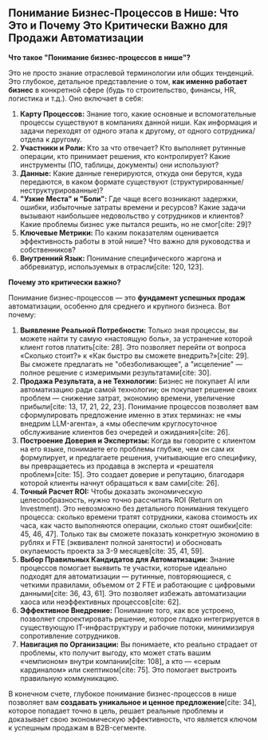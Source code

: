 ## Понимание Бизнес-Процессов в Нише: Что Это и Почему Это Критически Важно для Продажи Автоматизации

**Что такое "Понимание бизнес-процессов в нише"?**

Это не просто знание отраслевой терминологии или общих тенденций. Это глубокое, детальное представление о том, **как именно работает бизнес** в конкретной сфере (будь то строительство, финансы, HR, логистика и т.д.). Оно включает в себя:

1.  **Карту Процессов:** Знание того, какие основные и вспомогательные процессы существуют в компаниях данной ниши. Как информация и задачи переходят от одного этапа к другому, от одного сотрудника/отдела к другому.
2.  **Участники и Роли:** Кто за что отвечает? Кто выполняет рутинные операции, кто принимает решения, кто контролирует? Какие инструменты (ПО, таблицы, документы) они используют?
3.  **Данные:** Какие данные генерируются, откуда они берутся, куда передаются, в каком формате существуют (структурированные/неструктурированные)?
4.  **"Узкие Места" и "Боли":** Где чаще всего возникают задержки, ошибки, избыточные затраты времени и ресурсов? Какие задачи вызывают наибольшее недовольство у сотрудников и клиентов? Какие проблемы бизнес уже пытался решить, но не смог[cite: 29]?
5.  **Ключевые Метрики:** По каким показателям оценивается эффективность работы в этой нише? Что важно для руководства и собственников?
6.  **Внутренний Язык:** Понимание специфического жаргона и аббревиатур, используемых в отрасли[cite: 120, 123].

**Почему это критически важно?**

Понимание бизнес-процессов — это **фундамент успешных продаж** автоматизации, особенно для среднего и крупного бизнеса. Вот почему:

1.  **Выявление Реальной Потребности:** Только зная процессы, вы можете найти ту самую «настоящую боль», за устранение которой клиент готов платить[cite: 28]. Это позволяет перейти от вопроса «Сколько стоит?» к «Как быстро вы сможете внедрить?»[cite: 29]. Вы сможете предлагать не "обезболивающее", а "исцеление" — полное решение с измеримыми результатами[cite: 30].
2.  **Продажа Результата, а не Технологии:** Бизнес не покупает AI или автоматизацию ради самой технологии; он покупает решение своих проблем — снижение затрат, экономию времени, увеличение прибыли[cite: 13, 17, 21, 22, 23]. Понимание процессов позволяет вам сформулировать предложение именно в этих терминах: не «мы внедрим LLM-агента», а «мы обеспечим круглосуточное обслуживание клиентов без очередей и ожидания»[cite: 26].
3.  **Построение Доверия и Экспертизы:** Когда вы говорите с клиентом на его языке, понимаете его проблемы глубже, чем он сам их формулирует, и предлагаете решения, учитывающие его специфику, вы превращаетесь из продавца в эксперта и «решателя проблем»[cite: 15]. Это создает доверие и репутацию, благодаря которой клиенты начнут обращаться к вам сами[cite: 26].
4.  **Точный Расчет ROI:** Чтобы доказать экономическую целесообразность, нужно точно рассчитать ROI (Return on Investment). Это невозможно без детального понимания текущего процесса: сколько времени тратят сотрудники, какова стоимость их часа, как часто выполняются операции, сколько стоят ошибки[cite: 45, 46, 47]. Только так вы сможете показать конкретную экономию в рублях и FTE (эквивалент полной занятости) и обосновать окупаемость проекта за 3-9 месяцев[cite: 35, 41, 59].
5.  **Выбор Правильных Кандидатов для Автоматизации:** Знание процессов помогает выявить те участки, которые идеально подходят для автоматизации — рутинные, повторяющиеся, с четкими правилами, объемом от 2 FTE и работающие с цифровыми данными[cite: 36, 43, 61]. Это позволяет избежать автоматизации хаоса или неэффективных процессов[cite: 62].
6.  **Эффективное Внедрение:** Понимание того, как все устроено, позволяет спроектировать решение, которое гладко интегрируется в существующую IT-инфраструктуру и рабочие потоки, минимизируя сопротивление сотрудников.
7.  **Навигация по Организации:** Вы понимаете, кто реально страдает от проблемы, кто получит выгоду, кто может стать вашим «чемпионом» внутри компании[cite: 108], а кто — «серым кардиналом» или скептиком[cite: 75]. Это помогает выстроить правильную коммуникацию.

В конечном счете, глубокое понимание бизнес-процессов в нише позволяет вам **создавать уникальное и ценное предложение**[cite: 34], которое попадает точно в цель, решает реальные проблемы и доказывает свою экономическую эффективность, что является ключом к успешным продажам в B2B-сегменте.
